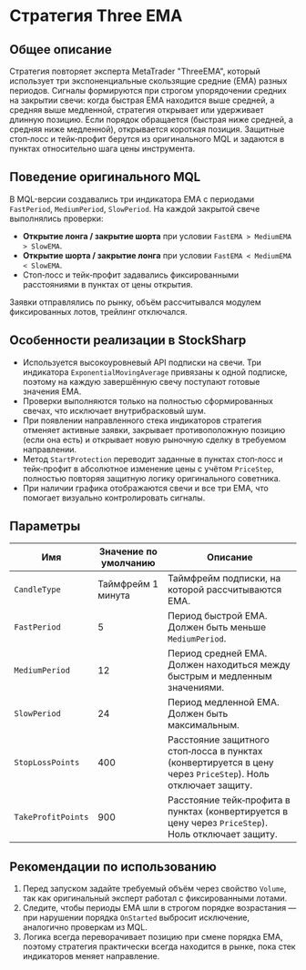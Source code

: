 # Стратегия Three EMA

## Общее описание
Стратегия повторяет эксперта MetaTrader "ThreeEMA", который использует три экспоненциальные скользящие средние (EMA) разных периодов. Сигналы формируются при строгом упорядочении средних на закрытии свечи: когда быстрая EMA находится выше средней, а средняя выше медленной, стратегия открывает или удерживает длинную позицию. Если порядок обращается (быстрая ниже средней, а средняя ниже медленной), открывается короткая позиция. Защитные стоп‑лосс и тейк‑профит берутся из оригинального MQL и задаются в пунктах относительно шага цены инструмента.

## Поведение оригинального MQL
В MQL-версии создавались три индикатора EMA с периодами `FastPeriod`, `MediumPeriod`, `SlowPeriod`. На каждой закрытой свече выполнялись проверки:

- **Открытие лонга / закрытие шорта** при условии `FastEMA > MediumEMA > SlowEMA`.
- **Открытие шорта / закрытие лонга** при условии `FastEMA < MediumEMA < SlowEMA`.
- Стоп‑лосс и тейк‑профит задавались фиксированными расстояниями в пунктах от цены открытия.

Заявки отправлялись по рынку, объём рассчитывался модулем фиксированных лотов, трейлинг отключался.

## Особенности реализации в StockSharp
- Используется высокоуровневый API подписки на свечи. Три индикатора `ExponentialMovingAverage` привязаны к одной подписке, поэтому на каждую завершённую свечу поступают готовые значения EMA.
- Проверки выполняются только на полностью сформированных свечах, что исключает внутрибрасковый шум.
- При появлении направленного стека индикаторов стратегия отменяет активные заявки, закрывает противоположную позицию (если она есть) и открывает новую рыночную сделку в требуемом направлении.
- Метод `StartProtection` переводит заданные в пунктах стоп‑лосс и тейк‑профит в абсолютное изменение цены с учётом `PriceStep`, полностью повторяя защитную логику оригинального советника.
- При наличии графика отображаются свечи и все три EMA, что помогает визуально контролировать сигналы.

## Параметры
| Имя | Значение по умолчанию | Описание |
|-----|-----------------------|----------|
| `CandleType` | Таймфрейм 1 минута | Таймфрейм подписки, на которой рассчитываются EMA. |
| `FastPeriod` | 5 | Период быстрой EMA. Должен быть меньше `MediumPeriod`. |
| `MediumPeriod` | 12 | Период средней EMA. Должен находиться между быстрым и медленным значениями. |
| `SlowPeriod` | 24 | Период медленной EMA. Должен быть максимальным. |
| `StopLossPoints` | 400 | Расстояние защитного стоп‑лосса в пунктах (конвертируется в цену через `PriceStep`). Ноль отключает защиту. |
| `TakeProfitPoints` | 900 | Расстояние тейк‑профита в пунктах (конвертируется в цену через `PriceStep`). Ноль отключает защиту. |

## Рекомендации по использованию
1. Перед запуском задайте требуемый объём через свойство `Volume`, так как оригинальный эксперт работал с фиксированными лотами.
2. Следите, чтобы периоды EMA шли в строгом порядке возрастания — при нарушении порядка `OnStarted` выбросит исключение, аналогично проверкам из MQL.
3. Логика всегда переворачивает позицию при смене порядка EMA, поэтому стратегия практически всегда находится в рынке, пока стек индикаторов меняет направление.
